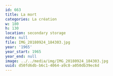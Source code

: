 ```yaml
---
id: 663
title: La mort
categories: La création
w: 180
h: 130
location: secondary storage
note: null
file: IMG_20180924_184303.jpg
year: '1965'
year_start: 1965
year_end: null
image: ../../media/img/IMG_20180924_184303.jpg
uuid: d50fd6db-b6c1-4064-a9c8-a050db39ec6d
---
```


